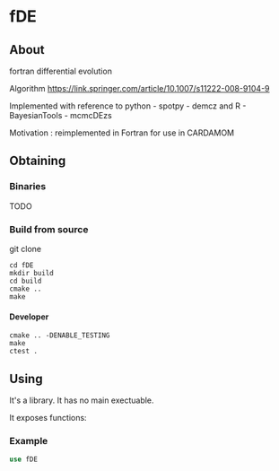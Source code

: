 # fDE

## About
fortran differential evolution 

Algorithm https://link.springer.com/article/10.1007/s11222-008-9104-9

Implemented with reference to python - spotpy - demcz and R - BayesianTools - mcmcDEzs 

Motivation : reimplemented in Fortran for use in CARDAMOM 

## Obtaining

### Binaries
TODO

### Build from source
git clone

```
cd fDE
mkdir build
cd build
cmake ..
make 
```

#### Developer

```
cmake .. -DENABLE_TESTING
make
ctest .
```

## Using
It's a library.  It has no main exectuable.  

It exposes functions:

### Example
```fortran
use fDE
```
